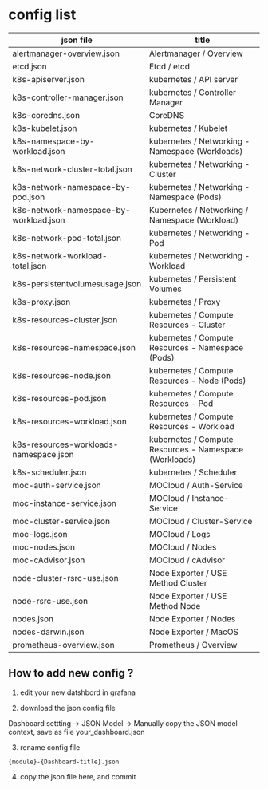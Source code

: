 

# config list

| json file                              | title                                                  |
| -------------------------------------- | ------------------------------------------------------ |
| alertmanager-overview.json             | Alertmanager / Overview                                |
| etcd.json                              | Etcd / etcd                                            |
| k8s-apiserver.json                     | kubernetes / API server                                |
| k8s-controller-manager.json            | kubernetes / Controller Manager                        |
| k8s-coredns.json                       | CoreDNS                                                |
| k8s-kubelet.json                       | kubernetes / Kubelet                                   |
| k8s-namespace-by-workload.json         | kubernetes / Networking - Namespace (Workloads)        |
| k8s-network-cluster-total.json         | kubernetes / Networking - Cluster                      |
| k8s-network-namespace-by-pod.json      | kubernetes / Networking - Namespace (Pods)             |
| k8s-network-namespace-by-workload.json | Kubernetes / Networking / Namespace (Workload)         |
| k8s-network-pod-total.json             | kubernetes / Networking - Pod                          |
| k8s-network-workload-total.json        | kubernetes / Networking - Workload                     |
| k8s-persistentvolumesusage.json        | kubernetes / Persistent Volumes                        |
| k8s-proxy.json                         | kubernetes / Proxy                                     |
| k8s-resources-cluster.json             | kubernetes / Compute Resources - Cluster               |
| k8s-resources-namespace.json           | kubernetes / Compute Resources - Namespace (Pods)      |
| k8s-resources-node.json                | kubernetes / Compute Resources - Node (Pods)           |
| k8s-resources-pod.json                 | kubernetes / Compute Resources - Pod                   |
| k8s-resources-workload.json            | kubernetes / Compute Resources - Workload              |
| k8s-resources-workloads-namespace.json | kubernetes / Compute Resources - Namespace (Workloads) |
| k8s-scheduler.json                     | kubernetes / Scheduler                                 |
| moc-auth-service.json                  | MOCloud / Auth-Service                                 |
| moc-instance-service.json              | MOCloud / Instance-Service                                 |
| moc-cluster-service.json               | MOCloud / Cluster-Service                              |
| moc-logs.json                          | MOCloud / Logs                                         |
| moc-nodes.json                         | MOCloud / Nodes                                        |
| moc-cAdvisor.json                      | MOCloud / cAdvisor                                     |
| node-cluster-rsrc-use.json             | Node Exporter / USE Method Cluster                     |
| node-rsrc-use.json                     | Node Exporter / USE Method Node                        |
| nodes.json                             | Node Exporter / Nodes                                  |
| nodes-darwin.json                      | Node Exporter / MacOS                                  |
| prometheus-overview.json               | Prometheus / Overview                                  |

## How to add new config ?

1. edit your new datshbord in grafana

2. download the json config file

Dashboard settting -> JSON Model -> Manually copy the JSON model context, save as file your_dashboard.json

3. rename config file

`{module}-{Dashboard-title}.json`

4. copy the json file here, and commit
